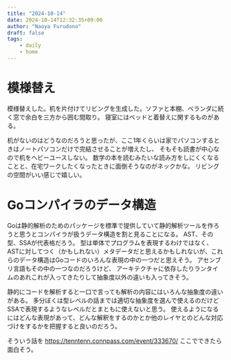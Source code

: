 ```yaml
---
title: "2024-10-14"
date: 2024-10-14T12:32:35+09:00
author: "Naoya Furudono"
draft: false
tags:
    - daily
    - home
---
```


# 模様替え

模様替えした。机を片付けてリビングを生成した。ソファと本棚、ベランダに続く窓で余白を三方から囲む間取り。
寝室にはベッドと着替えに関するものがある。

机がないのはどうなのだろうと思ったが、ここ1年くらいは家でパソコンするときはノートパソコンだけで完結させることが増えたし、
そもそも読書が中心なので机をヘビーユースしない。
数学の本を読むみたいな読み方をしにくくなることと、在宅ワークしたくなったときに面倒そうなのがネックかな。
リビングの空間がいい感じで嬉しい。

# Goコンパイラのデータ構造

Goは静的解析のためのパッケージを標準で提供していて静的解析ツールを作ろうと思うとコンパイラが扱うデータ構造を割と見ることになる。
AST、その型、SSAが代表格だろう。
型は単体でプログラムを表現するわけではなく、
ASTに対してつく（かもしれない）メタデータだと思えるかもしれないが、これらのデータ構造はGoコードのいろんな表現の中の一つだと思えそう。
アセンブリ言語もその中の一つなのだろうけど、
アーキテクチャに依存したりランタイムのあれこれが入ってきたりして抽象度以外の違いも入ってきそう。

静的にコードを解析すると一口で言っても解析の内容にはいろんな抽象度の違いがある。
多分ぼくは型レベルの話までは適切な抽象度を選んで使えるのだけどSSAで表現するようなレベルだとまともに使えないと思う。
使えるようになるにはどんな表現があって、どんな解釈をするのかとか他のレイヤとのどんな対応づけをするかを把握すると良いのだろう。

そういう話を <https://tenntenn.connpass.com/event/333670/> ここでできたら面白そう。

